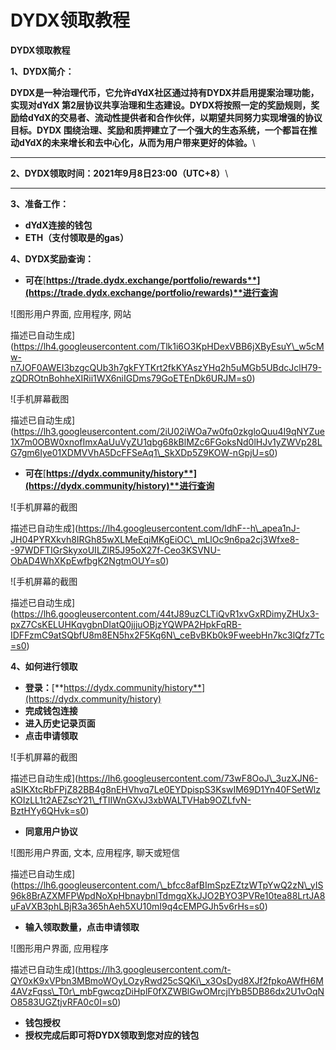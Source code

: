 # DYDX领取教程



**DYDX领取教程**

**1、DYDX简介：**

**DYDX是一种治理代币，它允许dYdX社区通过持有DYDX并启用提案治理功能，实现对dYdX 第2层协议共享治理和生态建设。DYDX将按照一定的奖励规则，奖励给dYdX的交易者、流动性提供者和合作伙伴，以期望共同努力实现增强的协议目标。DYDX 围绕治理、奖励和质押建立了一个强大的生态系统，一个都旨在推动dYdX的未来增长和去中心化，从而为用户带来更好的体验。**\
****

**2、DYDX领取时间：2021年9月8日23:00（UTC+8）**\
****

**3、准备工作：**

* **dYdX连接的钱包**
* **ETH（支付领取是的gas）**

**4、DYDX奖励查询：**

* **可在**[**https://trade.dydx.exchange/portfolio/rewards**](https://trade.dydx.exchange/portfolio/rewards)**进行查询**

![图形用户界面, 应用程序, 网站

描述已自动生成](https://lh4.googleusercontent.com/Tlk1i6O3KpHDexVBB6jXByEsuY\_w5cMw-n7JOF0AWEI3bzgcQUb3h7gkFYTKrt2fkKYAszYHq2h5uMGb5UBdcJclH79-zQDROtnBohheXIRii1WX6niIGDms79GoETEnDk6URJM=s0)

![手机屏幕截图

描述已自动生成](https://lh3.googleusercontent.com/2iU02iWOa7w0fq0zkgloQuu4I9qNYZue1X7m0OBW0xnofImxAaUuVyZU1qbg68kBlMZc6FGoksNd0lHJv1yZWVp28LG7gm6Iye01XDMVVhA5DcFFSeAq1\_SkXDp5Z9KOW-nGpjU=s0)

* **可在**[**https://dydx.community/history**](https://dydx.community/history)**进行查询**

![手机屏幕的截图

描述已自动生成](https://lh4.googleusercontent.com/ldhF--h\_apea1nJ-JH04PYRXkvh8IRGh85wXLMeEqiMKgEiOC\_mLlOc9n6pa2cj3Wfxe8--97WDFTIGrSkyxoUILZlR5J95oX27f-Ceo3KSVNU-ObAD4WhXKpEwfbgK2NgtmOUY=s0)

![手机屏幕的截图

描述已自动生成](https://lh6.googleusercontent.com/44tJ89uzCLTiQvR1xvGxRDimyZHUx3-pxZ7CsKELUHKqvgbnDIatQ0jjjuOBjzYQWPA2HpkFqRB-IDFFzmC9atSQbfU8m8EN5hx2F5Kq6N\_ceBvBKb0k9FweebHn7kc3lQfz7Tc=s0)

**4、如何进行领取**

* **登录：**[**https://dydx.community/history**](https://dydx.community/history)
* **完成钱包连接**
* **进入历史记录页面**
* **点击申请领取**

![手机屏幕的截图

描述已自动生成](https://lh6.googleusercontent.com/73wF8OoJ\_3uzXJN6-aSIKXtcRbFPjZ82BB4g8nEHVhvq7Le0EYDpispS3KswIM69D1Yn40FSetWlzKOIzLL1t2AEZscY21\_fTIIWnGXvJ3xbWALTVHab9OZLfvN-BztHYy6QHvk=s0)

* **同意用户协议**

![图形用户界面, 文本, 应用程序, 聊天或短信

描述已自动生成](https://lh6.googleusercontent.com/\_bfcc8afBImSpzEZtzWTpYwQ2zN\_yIS96k8BrAZXMFPWpdNoXpHbnaybnlTdmgqXkJJO2BYO3PVRe10tea88LrtJA8uFaVXB3phLBjR3a365hAeh5XU10mI9q4cEMPGJh5v6rHs=s0)

* **输入领取数量，点击申请领取**

![图形用户界面, 应用程序

描述已自动生成](https://lh3.googleusercontent.com/t-QY0xK9xVPbn3MBmoWOyLOzyRwd25cSQKi\_x3OsDyd8XJf2fpkoAWfH6M4AVzFqss\_T0r\_mbFgwcqzDiHplF0fXZWBlGwOMrcjlYbB5DB86dx2U1vOqNO8583UGZtjvRFA0c0I=s0)

* **钱包授权**
* **授权完成后即可将DYDX领取到您对应的钱包**
